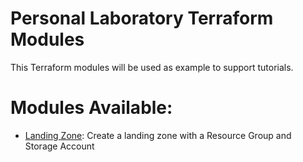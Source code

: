 # Personal Laboratory Terraform Modules

This Terraform modules will be used as example to support tutorials. 

# Modules Available:

- [Landing Zone](https://github.com/jarpsimoes/tf-modules/landing-zone-module/blob/main/README.md): Create a landing zone with a Resource Group and Storage Account